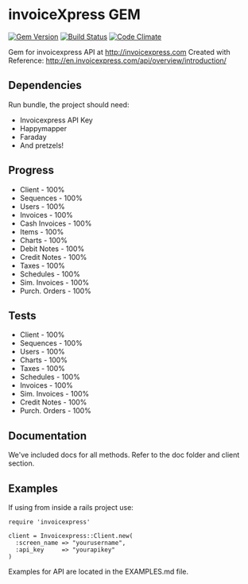 # invoiceXpress GEM

[![Gem Version](https://badge.fury.io/rb/invoicexpress.svg)](http://badge.fury.io/rb/invoicexpress) [![Build Status](https://travis-ci.org/weareswat/invoicexpress-gem.svg)](https://travis-ci.org/weareswat/invoicexpress-gem) [![Code Climate](https://codeclimate.com/github/weareswat/invoicexpress-gem/badges/gpa.svg)](https://codeclimate.com/github/weareswat/invoicexpress-gem)

Gem for invoicexpress API at http://invoicexpress.com
Created with Reference: http://en.invoicexpress.com/api/overview/introduction/

## Dependencies

Run bundle, the project should need:
* Invoicexpress API Key
* Happymapper
* Faraday
* And pretzels!

## Progress

* Client        - 100%
* Sequences     - 100%
* Users         - 100%
* Invoices      - 100%
* Cash Invoices - 100%
* Items         - 100%
* Charts        - 100%
* Debit Notes   - 100%
* Credit Notes  - 100%
* Taxes         - 100%
* Schedules     - 100%
* Sim. Invoices - 100%
* Purch. Orders - 100%

## Tests

* Client        - 100%
* Sequences     - 100%
* Users         - 100%
* Charts        - 100%
* Taxes         - 100%
* Schedules     - 100%
* Invoices      - 100%
* Sim. Invoices - 100%
* Credit Notes  - 100%
* Purch. Orders - 100%
 
## Documentation

We've included docs for all methods. Refer to the doc folder and client section.

## Examples

If using from inside a rails project use:

    require 'invoicexpress'
 
    client = Invoicexpress::Client.new(
      :screen_name => "yourusername",
      :api_key     => "yourapikey"
    )

Examples for API are located in the EXAMPLES.md file.

